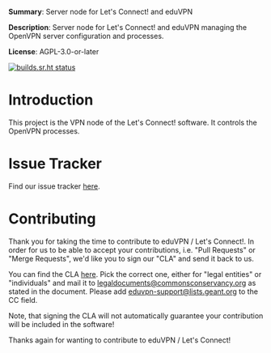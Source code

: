 **Summary**: Server node for Let's Connect! and eduVPN 

**Description**: Server node for Let's Connect! and eduVPN managing the OpenVPN
server configuration and processes.

**License**:  AGPL-3.0-or-later

[![builds.sr.ht status](https://builds.sr.ht/~fkooman/vpn-server-node.svg)](https://builds.sr.ht/~fkooman/vpn-server-node?)

# Introduction

This project is the VPN node of the Let's Connect! software. It controls the
OpenVPN processes.

# Issue Tracker

Find our issue tracker [here](https://todo.sr.ht/~eduvpn/server).

# Contributing

Thank you for taking the time to contribute to eduVPN / Let's Connect!. In 
order for us to be able to accept your contributions, i.e. "Pull Requests" or
"Merge Requests", we'd like you to sign our "CLA" and send it back to us. 

You can find the CLA [here](https://commonsconservancy.org/resources/). Pick
the correct one, either for "legal entities" or "individuals" and mail it to
[legaldocuments@commonsconservancy.org](mailto:legaldocuments@commonsconservancy.org) 
as stated in the document. Please add 
[eduvpn-support@lists.geant.org](mailto:eduvpn-support@lists.geant.org) to the 
CC field.

Note, that signing the CLA will not automatically guarantee your contribution 
will be included in the software!

Thanks again for wanting to contribute to eduVPN / Let's Connect!
